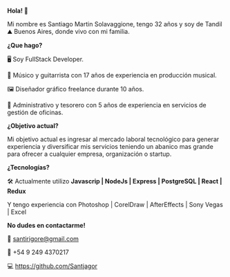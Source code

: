 **Hola! 👋**

Mi nombre es Santiago Martin Solavaggione, tengo 32 años y soy de Tandil ⛰️ Buenos Aires, donde vivo con mi familia.

**¿Que hago?**

🖥️ Soy FullStack Developer.

🎸 Músico y guitarrista con 17 años de experiencia en producción musical.

🖼️ Diseñador gráfico freelance durante 10 años.

💼 Administrativo y tesorero con 5 años de experiencia en servicios de gestión de oficinas.

**¿Objetivo actual?**

Mi objetivo actual es ingresar al mercado laboral tecnológico para generar experiencia y diversificar mis servicios teniendo un abanico mas grande para ofrecer a cualquier empresa, organización o startup.

**¿Tecnologías?**

🛠️ Actualmente utilizo **Javascrip | NodeJs | Express | PostgreSQL | React | Redux**

Y tengo experiencia con Photoshop | CorelDraw | AfterEffects | Sony Vegas | Excel

**No dudes en contactarme!**

📧 santirigore@gmail.com

📱 +54 9 249 4370217

💻 https://github.com/Santjagor

